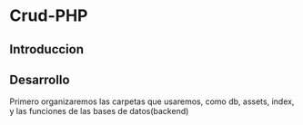 # Crud-PHP

## Introduccion

## Desarrollo
Primero organizaremos las carpetas que usaremos, como db, assets, index, y las funciones de las bases de datos(backend)
